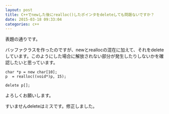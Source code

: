 ```yaml
---
layout: post
title: C++でnewした後にrealloc()したポインタをdeleteしても問題ないですか？
date: 2015-03-18 09:33:04
categories: c++
---
```

<p>表題の通りです。</p>

<p>バッファクラスを作ったのですが、newとreallocの混在に加えて、それをdeleteしています。このようにした場合に解放されない部分が発生したりしないかを確認したいと思っています。</p>

```
char *p = new char[10];
p  = realloc((void*)p, 15);

delete p[];
```

<p>よろしくお願いします。</p>

<p>すいませんdeleteはミスです。修正しました。</p>
